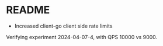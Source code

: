 # README

* Increased client-go client side rate limits

Verifying experiment 2024-04-07-4, with QPS 10000 vs 9000.
